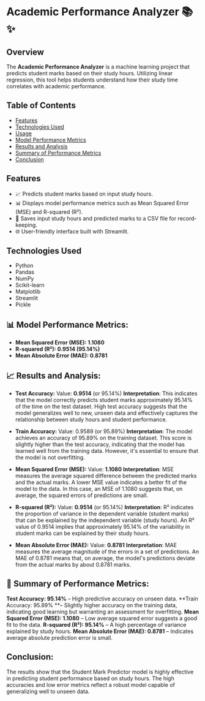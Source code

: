 # Academic Performance Analyzer 📚✨

## Overview
The **Academic Performance Analyzer** is a machine learning project that predicts student marks based on their study hours. Utilizing linear regression, this tool helps students understand how their study time correlates with academic performance. 

## Table of Contents
- [Features](#features)
- [Technologies Used](#technologies-used)
- [Usage](#usage)
- [Model Performance Metrics](#model-performance-metrics)
- [Results and Analysis](#results-and-analysis)
- [Summary of Performance Metrics](#summary-of-performance-metrics)
- [Conclusion](#conclusion)

## Features
- 📈 Predicts student marks based on input study hours.
- 📊 Displays model performance metrics such as Mean Squared Error (MSE) and R-squared (R²).
- 💾 Saves input study hours and predicted marks to a CSV file for record-keeping.
- 🌐 User-friendly interface built with Streamlit.

## Technologies Used
- Python
- Pandas
- NumPy
- Scikit-learn
- Matplotlib
- Streamlit
- Pickle

## 📊 Model Performance Metrics:

- **Mean Squared Error (MSE): 1.1080**
- **R-squared (R²): 0.9514 (95.14%)**
- **Mean Absolute Error (MAE): 0.8781**

## 📈 Results and Analysis:

- **Test Accuracy:**
Value: **0.9514** (or 95.14%)
**Interpretation**: This indicates that the model correctly predicts student marks approximately 95.14% of the time on the test dataset. High test accuracy suggests that the model generalizes well to new, unseen data and effectively captures the relationship between study hours and student performance.

- **Train Accuracy:**
Value: 0.9589 (or 95.89%)
**Interpretation**: The model achieves an accuracy of 95.89% on the training dataset. This score is slightly higher than the test accuracy, indicating that the model has learned well from the training data. However, it's essential to ensure that the model is not overfitting.

- **Mean Squared Error (MSE):**
Value: **1.1080**
**Interpretation**: MSE measures the average squared difference between the predicted marks and the actual marks. A lower MSE value indicates a better fit of the model to the data. In this case, an MSE of 1.1080 suggests that, on average, the squared errors of predictions are small.

- **R-squared (R²):**
Value: **0.9514** (or 95.14%)
**Interpretation**: R² indicates the proportion of variance in the dependent variable (student marks) that can be explained by the independent variable (study hours). An R² value of 0.9514 implies that approximately 95.14% of the variability in student marks can be explained by their study hours.

- **Mean Absolute Error (MAE):**
Value: **0.8781**
**Interpretation**: MAE measures the average magnitude of the errors in a set of predictions. An MAE of 0.8781 means that, on average, the model's predictions deviate from the actual marks by about 0.8781 marks.

## 🚀 Summary of Performance Metrics:
**Test Accuracy: 95.14%** – High predictive accuracy on unseen data.
**Train Accuracy: 95.89% **– Slightly higher accuracy on the training data, indicating good learning but warranting an assessment for overfitting.
**Mean Squared Error (MSE): 1.1080** – Low average squared error suggests a good fit to the data.
**R-squared (R²): 95.14%** – A high percentage of variance explained by study hours.
**Mean Absolute Error (MAE): 0.8781** – Indicates average absolute prediction error is small.

## Conclusion:
The results show that the Student Mark Predictor model is highly effective in predicting student performance based on study hours. The high accuracies and low error metrics reflect a robust model capable of generalizing well to unseen data.
